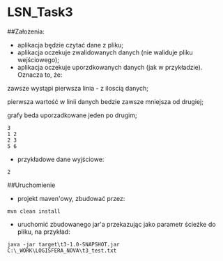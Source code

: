 # LSN_Task3

##Założenia:
- aplikacja będzie czytać dane z pliku;
- aplikacja oczekuje zwalidowanych danych (nie waliduje pliku wejściowego);
- aplikacja oczekuje uporzdkowanych danych (jak w przykładzie). Oznacza to, że:

zawsze wystąpi pierwsza linia - z iloscią danych;

pierwsza wartość w linii danych bedzie zawsze mniejsza od drugiej;

grafy beda uporzadkowane jeden po drugim;

```
3
1 2
2 3
5 6
```
- przykładowe dane wyjściowe:

```
2
```

##Uruchomienie
- projekt maven'owy, zbudować przez:

```mvn clean install```
- uruchomić zbudowanego jar'a przekazując jako parametr ścieżke do pliku, na przykład:

```java -jar target\t3-1.0-SNAPSHOT.jar C:\_WORK\LOGISFERA_NOVA\t3_test.txt```